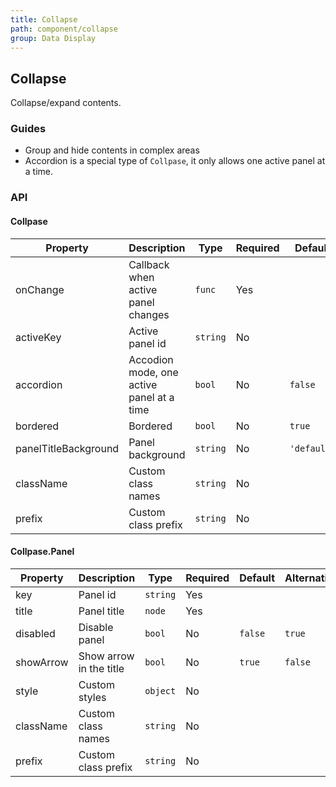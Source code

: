 ```yaml
---
title: Collapse
path: component/collapse
group: Data Display
---
```


## Collapse

Collapse/expand contents.

### Guides

- Group and hide contents in complex areas
- Accordion is a special type of `Collpase`, it only allows one active panel at a time.

### API

#### Collpase

| Property             | Description                               | Type     | Required | Default     | Alternative |
| -------------------- | ----------------------------------------- | -------- | -------- | ----------- | ----------- |
| onChange             | Callback when active panel changes        | `func`   | Yes      |             |             |
| activeKey            | Active panel id                           | `string` | No       |             |             |
| accordion            | Accodion mode, one active panel at a time | `bool`   | No       | `false`     | `true`      |
| bordered             | Bordered                                  | `bool`   | No       | `true`      | `false`     |
| panelTitleBackground | Panel background                          | `string` | No       | `'default'` | `'none'`    |
| className            | Custom class names                        | `string` | No       |             |             |
| prefix               | Custom class prefix                       | `string` | No       |             |             |

#### Collpase.Panel

| Property  | Description             | Type     | Required | Default | Alternative |
| --------- | ----------------------- | -------- | -------- | ------- | ----------- |
| key       | Panel id                | `string` | Yes      |         |             |
| title     | Panel title             | `node`   | Yes      |         |             |
| disabled  | Disable panel           | `bool`   | No       | `false` | `true`      |
| showArrow | Show arrow in the title | `bool`   | No       | `true`  | `false`     |
| style     | Custom styles           | `object` | No       |         |             |
| className | Custom class names      | `string` | No       |         |             |
| prefix    | Custom class prefix     | `string` | No       |         |             |
